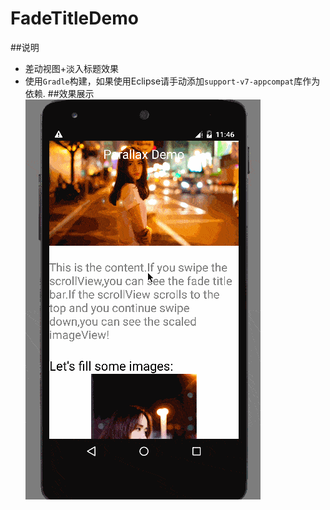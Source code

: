 # FadeTitleDemo
##说明
* 差动视图+淡入标题效果
* 使用`Gradle`构建，如果使用Eclipse请手动添加`support-v7-appcompat`库作为依赖.
##效果展示
![demo](demo.gif)
